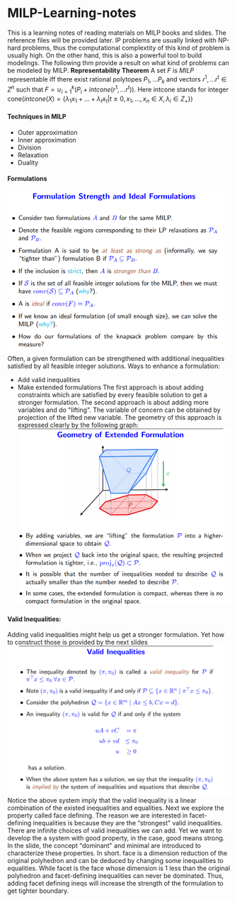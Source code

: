 # MILP-Learning-notes
This is a learning notes of reading materials on MILP books and slides. The reference files will be provided later.
IP problems are usually linked with NP-hard problems, thus the computational complextity of this kind of problem is usually high. On the 
other hand, this is also a powerful tool to build modelings. The following thm provide a result on what kind of problems can be modeled by 
MILP.
**Representability Theorem** A set $F$ is $MILP$ representable iff there exist rational polytopes $P_1,...P_k$ and vectors $r^1,...r^t\in Z^n$ such that $F=\cup_{i=1}^k(P_i+intcone(r^1,...r^t))$.
 Here intcone stands for integer cone($intcone(X)=\{\lambda_1x_1+...+\lambda_tx_t|t\geq 0,x_1,...,x_n\in X,\lambda_i\in Z_+\}$)
#### Techniques in MILP
- Outer approximation
- Inner approximation
- Division
- Relaxation
- Duality
#### Formulations
![](2019-12-23-20-01-36.png)
Often, a given formulation can be strengthened with additional inequalities satisfied by all feasible integer solutions.
Ways to enhance a formulation:
- Add valid inequalities
- Make extended formulations
The first approach is about adding constraints which are satisfied by every feasible solution to get a stronger formulation. The second approach is about adding more variables and do "lifting". The variable of concern can be obtained by projection of the lifted new variable. The geometry  of this approach is expressed clearly by the following graph:
![](2019-12-24-09-28-04.png) 
#### Valid Inequalities:
Adding valid inequalities might help us get a stronger formulation. Yet how to construct those is provided by the next slides
![](2019-12-25-22-30-17.png)
Notice the above system imply that the valid inequality is a linear combination of the existed inequalities and equalities.
Next we explore the property called face defining. The reason we are interested in facet-defining inequalities is because they are the “strongest” valid inequalities. There are infinite choices of valid inequalities we can add. Yet we want to develop the a system with good property, in the case, good means strong. In the slide, the concept "dominant" and minimal are introduced to characterize these properties. In short. face is a dimension reduction of the original polyhedron and can be deduced by changing some inequalities to equalities. While facet is the face whose dimension is 1 less than the original polyhedron and facet-defining inequalities can never be dominated. Thus, adding facet defining ineqs will increase the strength of the formulation to get tighter boundary.
